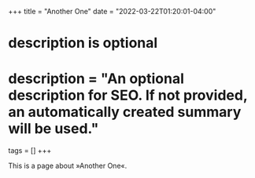 +++
title = "Another One"
date = "2022-03-22T01:20:01-04:00"

#
# description is optional
#
# description = "An optional description for SEO. If not provided, an automatically created summary will be used."

tags = []
+++

This is a page about »Another One«.
